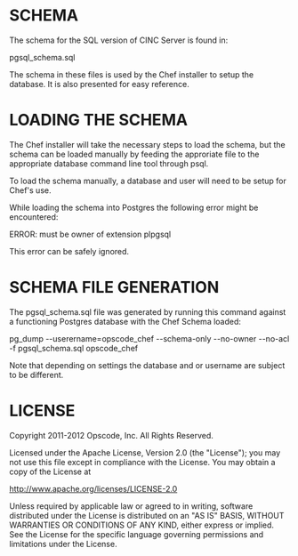 # SCHEMA

The schema for the SQL version of CINC Server is found in:

pgsql_schema.sql

The schema in these files is used by the Chef installer to setup the database. It is also presented for easy reference.

# LOADING THE SCHEMA

The Chef installer will take the necessary steps to load the schema, but the schema can be loaded manually by feeding the approriate file to the appropriate database command line tool through psql.

To load the schema manually, a database and user will need to be setup for Chef's use.

While loading the schema into Postgres the following error might be encountered:

ERROR:  must be owner of extension plpgsql

This error can be safely ignored.

# SCHEMA FILE GENERATION

The pgsql_schema.sql file was generated by running this command against a functioning Postgres database with the Chef Schema loaded:

pg_dump --userername=opscode_chef --schema-only --no-owner --no-acl -f pgsql_schema.sql opscode_chef

Note that depending on settings the database and or username are subject to be different.

# LICENSE

Copyright 2011-2012 Opscode, Inc. All Rights Reserved.

Licensed under the Apache License, Version 2.0 (the "License"); you may not use this file except in compliance with the License.  You may obtain a copy of the License at

  http://www.apache.org/licenses/LICENSE-2.0

Unless required by applicable law or agreed to in writing, software distributed under the License is distributed on an "AS IS" BASIS, WITHOUT WARRANTIES OR CONDITIONS OF ANY KIND, either express or implied.  See the License for the specific language governing permissions and limitations under the License.
